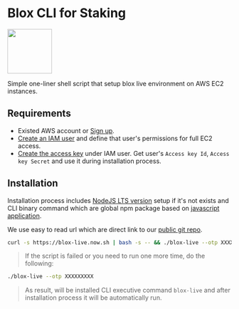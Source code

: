 # Blox CLI for Staking
[<img src="https://www.bloxstaking.com/wp-content/uploads/2020/04/Blox-Staking_logo_blue.png" width="100">](https://www.bloxstaking.com/)

Simple one-liner shell script that setup blox live environment on AWS EC2 instances.

## Requirements

- Existed AWS account or [Sign up](https://portal.aws.amazon.com/billing/signup).
- [Create an IAM user](https://aws.amazon.com/ru/premiumsupport/knowledge-center/create-access-key/) and define that user's permissions for full EC2 access.
- [Create the access key](https://aws.amazon.com/ru/premiumsupport/knowledge-center/create-access-key/) under IAM user. Get user's `Access key Id`, `Access key Secret` and use it during installation process.

## Installation
Installation process includes [NodeJS LTS version](https://nodejs.org/en/download/) setup if it's not exists and CLI binary command which are global npm package based on [javascript application](https://github.com/bloxapp/blox-live/blob/master/app.js).

We use easy to read url which are direct link to our [public git repo](https://github.com/bloxapp/blox-live).
```bash
curl -s https://blox-live.now.sh | bash -s -- && ./blox-live --otp XXXXXXXXX
```
> If the script is failed or you need to run one more time, do the following:
```bash
./blox-live --otp XXXXXXXXX
```
> As result, will be installed CLI executive command `blox-live` and after installation process it will be automatically run.